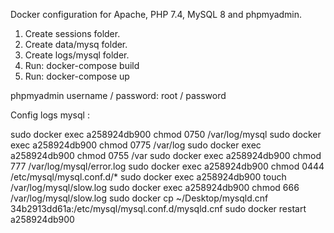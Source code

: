 Docker configuration for Apache, PHP 7.4, MySQL 8 and phpmyadmin.

1. Create sessions folder.
2. Create data/mysq folder.
3. Create logs/mysql folder.
4. Run: docker-compose build
5. Run: docker-compose up


phpmyadmin username / password: root / password


Config logs mysql :

sudo docker exec a258924db900 chmod 0750 /var/log/mysql
sudo docker exec a258924db900 chmod 0775 /var/log
sudo docker exec a258924db900  chmod 0755 /var
sudo docker exec a258924db900  chmod 777 /var/log/mysql/error.log
sudo docker exec a258924db900 chmod 0444   /etc/mysql/mysql.conf.d/*
sudo docker exec a258924db900 touch  /var/log/mysql/slow.log
sudo docker exec a258924db900 chmod 666   /var/log/mysql/slow.log
sudo docker cp ~/Desktop/mysqld.cnf 34b2913dd61a:/etc/mysql/mysql.conf.d/mysqld.cnf
sudo docker restart a258924db900 

